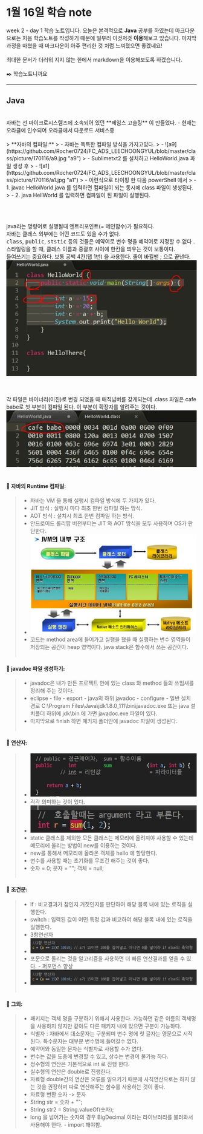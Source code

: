 1월 16일 학습 note
===================


week 2 - day 1 학습 노트입니다.  오늘은 본격적으로 **Java** 공부를 하였는데  마크다운으로는 처음 학습노트를 작성하기 때문에 일부러 이것저것 **이용**해보고 있습니다.  마지막 과정을 마쳤을 때 마크다운이 아주 편리한 것 처럼 느껴졌으면 좋겠네요!<br/>     
최대한 문서가 더러워 지지 않는 한에서 markdown을 이용해보도록 하겠습니다. <br/><br/>
:black_nib: 학습노트니까요

----------


Java
-------------
<br/>
자바는 선 마이크로시스템즈에 소속되어 있던 **제임스 고슬링** 이 만들었다. - 현재는 오라클에 인수되어 오라클에서 다운로드 서비스중 
<br/><br/>
> **자바의 컴파일:** 
> - 자바는 독특한 컴파일 방식을 가지고있다.
> - ![a9](https://github.com/Rocher0724/FC_ADS_LEECHOONGYUL/blob/master/class/picture/170116/a9.jpg "a9")
> -   Sublimetxt2 를 설치하고 HelloWorld.java 파일 생성 후 
> -   ![a1](https://github.com/Rocher0724/FC_ADS_LEECHOONGYUL/blob/master/class/picture/170116/a1.jpg "a1")  
> -   이런식으로 타이핑 한 다음 powerShell 에서 
> -   1. javac HelloWorld.java 를 입력하면 컴파일이 되는 동시에 class 파일이 생성된다.
> -   2. java HellWorld 를 입력하면 컴파일이 된 파일이 실행된다. 

<br/><br/>


  java라는 명령어로 실행될때 엔트리포인트(= 메인함수)가 필요하다.<br/>
  자바는 클래스 외부에는 어떤 코드도 있을 수가 없다.<br/>
  <kbd>class</kbd>, <kbd>public</kbd>, <kbd>ststic</kbd> 등의 것들은 예약어로 변수 명을 예약어로 지정할 수 없다 .<br/>
  스타일링을 할 때, 클래스 이름과 중괄호 사이에 한칸을 띄우는 것이 보통이다.<br/>
    들여쓰기는 중요하다. 보통 공백 4칸(탭 1번) 을 사용한다. 줄이 바뀔땐 ; 으로 끝낸다.<br/>
  ![a2](https://github.com/Rocher0724/FC_ADS_LEECHOONGYUL/blob/master/class/picture/170116/a2.jpg "a2")  
<br/><br/>


  각 파일은 바이너리(이진)로 변경 되었을 때 매직넘버를 갖게되는데 .class 파일은 cafe babe로 첫 부분이 컴파일 된다. 이 부분이 확장자를 알려주는 것이다.<br/>
  ![a3](https://github.com/Rocher0724/FC_ADS_LEECHOONGYUL/blob/master/class/picture/170116/a3.jpg "a3") 
<br/><br/>


#### :bookmark_tabs: 자바의 Runtime 컴파일:
> - 자바는 VM 을 통해 실행시 컴파일 방식에 두 가지가 있다.
> - JIT 방식 : 실행시 마다 최초 한번 컴파일 하는 방식.
> - AOT 방식 : 설치시 최초 한번 컴파일 하는 방식.
> - 안드로이드 롤리팝 버전부터는 JIT 와 AOT 방식을 모두 사용하며 OS가 판단한다. 
> -  ![memory1](https://github.com/Rocher0724/FC_ADS_LEECHOONGYUL/blob/master/class/picture/170116/a8.jpg "memory1")
> -  코드는 method area에 들어가고 실행을 했을 때 실행하는 변수 영역들이 저장되는 공간이 heap 영역이다. java stack은 함수에서 쓰는 공간이다.
<br/><br/>


#### :bookmark_tabs: javadoc 파일 생성하기:
> - javadoc은 내가 만든 프로젝트 안에 있는 class 와 method 들의 쓰임새를 정리해 주는 것이다.
> - eclipse - file - export - java의 하위 javadoc - configure - 일반 설치 경로 C:\Program Files\Java\jdk1.8.0_111\bin\javadoc.exe 또는 java 설치폴더 하위에 jdk\bin 에 가면 javadoc.exe 파일이 있다. 
> - 마지막으로 finish 하면 패키지 폴더안에 javadoc 파일이 생성된다.
<br/><br/>


#### :bookmark_tabs: 연산자:
> - ![a4](https://github.com/Rocher0724/FC_ADS_LEECHOONGYUL/blob/master/class/picture/170116/a4.jpg "a4") 
> - 각각 의미하는 것이 있다.
> - ![a5](https://github.com/Rocher0724/FC_ADS_LEECHOONGYUL/blob/master/class/picture/170116/a5.jpg "a5") 
> - static 클래스를 제외한 모든 클래스는 메모리에 올려져야 사용할 수 있는데 메모리에 올리는 방법이 new를 이용하는 것이다.
> - new를 통해서 메모리에 올라온 객체를 hello 에 할당한다.
> - 변수를 사용할 때는 초기화를 무조건 해주는 것이 좋다. 
> - 숫자 = 0; 문자 = ""; 객체 = null;
<br/><br/>


#### :bookmark_tabs: 조건문:
> - if : 비교결과가 참인지 거짓인지를 판단하여 해당 블록 내에 있는 로직을 실행한다.
> - switch : 입력된 값이 어떤 특정 값과 비교하여 해당 블록 내에 있는 로직을 실행한다.
> - 3항연산자 
> - ![a6](https://github.com/Rocher0724/FC_ADS_LEECHOONGYUL/blob/master/class/picture/170116/a6.jpg "a6")
> - 포문으로 돌리는 것을 알고리즘을 사용하면 더 빠른 연산결과를 얻을 수 있다. - 퍼포먼스 향상
> - ![a7](https://github.com/Rocher0724/FC_ADS_LEECHOONGYUL/blob/master/class/picture/170116/a6.jpg "a7")
<br/><br/>



#### :bookmark_tabs: 그외:
> - 패키지는 객체 명을 구분하기 위해서 사용한다. 가능하면 같은 이름의 객체명을 사용하지 않지만 같아도 다른 패키지 내에 있으면 구분이 가능하다.
> - 식별자 : 자바에서 대소문자는 구분되며 변수 명에 첫 글자는 영문으로 시작된다. 특수문자는 대부분 변수명에 들어갈수 없다.
> - 예약어와 동일한 문자는 식별자로 사용할 수가 없다.
> - 변수는 값을 도중에 변경할 수 있고, 상수는 변경이 불가능 하다. 
> - 정수형의 연산은 기본적으로 int 로 진행 한다.
> - 실수형의 연산은 double로 진행한다.
> - 자료형 double간의 연산은 오류를 일으키기 때문에 사칙연산으로는 하지 않는 것을 권장하며 따로 연산해주는 함수를 사용하는 것이 좋다.
> - 자료형 변환 숫자 -> 문자
> - String str = 숫자 + "";
> - String str2 = String.valueOf(숫자);
> - long 을 넘어가는 숫자의 경우 BigDecimal 이라는 라이브러리를 불러와서 사용해야 한다. - import 해야함.

